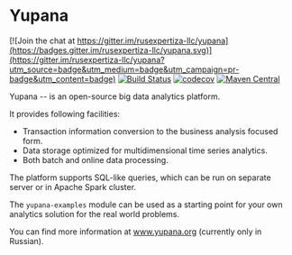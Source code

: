 # Yupana

[![Join the chat at https://gitter.im/rusexpertiza-llc/yupana](https://badges.gitter.im/rusexpertiza-llc/yupana.svg)](https://gitter.im/rusexpertiza-llc/yupana?utm_source=badge&utm_medium=badge&utm_campaign=pr-badge&utm_content=badge)
[![Build Status](https://travis-ci.com/rusexpertiza-llc/yupana.svg?branch=master)](https://travis-ci.com/rusexpertiza-llc/yupana)
[![codecov](https://codecov.io/gh/rusexpertiza-llc/yupana/branch/master/graph/badge.svg)](https://codecov.io/gh/rusexpertiza-llc/yupana)
[![Maven Central](https://maven-badges.herokuapp.com/maven-central/org.yupana/yupana-core_2.12/badge.svg)](https://maven-badges.herokuapp.com/maven-central/org.yupana/yupana-core_2.12)

Yupana -- is an open-source big data analytics platform.

It provides following facilities:
 - Transaction information conversion to the business analysis focused form.
 - Data storage optimized for multidimensional time series analytics.
 - Both batch and online data processing.

The platform supports SQL-like queries, which can be run on separate server or in Apache Spark cluster.

The `yupana-examples` module can be used as a starting point for your own analytics solution for the real world problems.

You can find more information at www.yupana.org (currently only in Russian).
